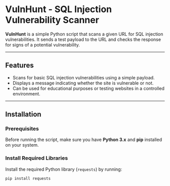 # VulnHunt - SQL Injection Vulnerability Scanner

**VulnHunt** is a simple Python script that scans a given URL for SQL injection vulnerabilities. It sends a test payload to the URL and checks the response for signs of a potential vulnerability.

---

## Features

- Scans for basic SQL injection vulnerabilities using a simple payload.
- Displays a message indicating whether the site is vulnerable or not.
- Can be used for educational purposes or testing websites in a controlled environment.

---

## Installation

### Prerequisites

Before running the script, make sure you have **Python 3.x** and **pip** installed on your system.

### Install Required Libraries

Install the required Python library (`requests`) by running:

```bash
pip install requests
